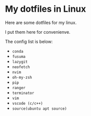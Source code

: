 # My dotfiles in Linux
Here are some dotfiles for my linux.

I put them here for convenienve.

The config list is below:
- `conda`
- `fusuma`
- `lazygit`
- `neofetch`
- `nvim`
- `oh-my-zsh`
- `pip`
- `ranger`
- `terminator`
- `vim`
- `vscode (c/c++)`
- `source(ubuntu apt source)`


